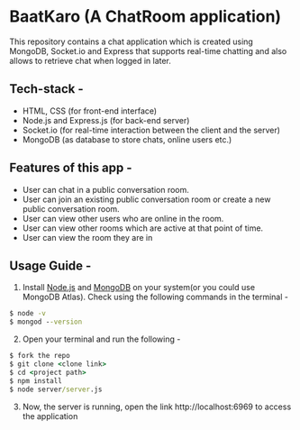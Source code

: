 # BaatKaro (A ChatRoom application)
This repository contains a chat application which is created using MongoDB, Socket.io and Express that supports real-time chatting and also allows to retrieve chat when logged in later.

## Tech-stack -
- HTML, CSS (for front-end interface)
- Node.js and Express.js (for back-end server)
- Socket.io (for real-time interaction between the client and the server)
- MongoDB (as database to store chats, online users etc.)

## Features of this app -

- User can chat in a public conversation room.
- User can join an existing public conversation room or create a new public conversation room.
- User can view other users who are online in the room.
- User can view other rooms which are active at that point of time.
- User can view the room they are in

## Usage Guide -

1. Install [Node.js](https://nodejs.org/) and [MongoDB](https://www.mongodb.com/) on your system(or you could use MongoDB Atlas). Check using the following commands in the terminal -

```cmd
$ node -v
$ mongod --version
```

2. Open your terminal and run the following -

```cmd
$ fork the repo
$ git clone <clone link>
$ cd <project path>
$ npm install
$ node server/server.js
```

3. Now, the server is running, open the link http://localhost:6969 to access the application




